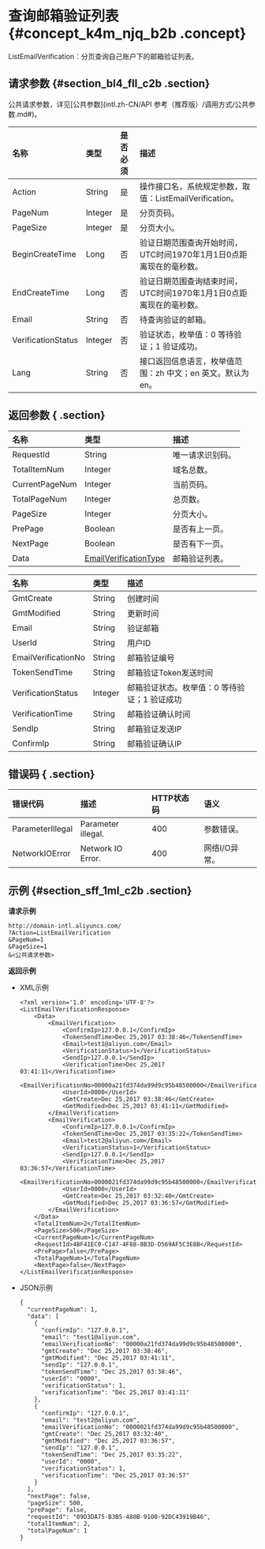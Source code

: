 # 查询邮箱验证列表 {#concept_k4m_njq_b2b .concept}

ListEmailVerification：分页查询自己账户下的邮箱验证列表。

## 请求参数 {#section_bl4_fll_c2b .section}

公共请求参数，详见[公共参数](intl.zh-CN/API 参考（推荐版）/调用方式/公共参数.md#)。

|名称|类型|是否必须|描述|
|:-|:-|:---|:-|
|Action|String|是|操作接口名，系统规定参数，取值：ListEmailVerification。|
|PageNum|Integer|是|分页页码。|
|PageSize|Integer|是|分页大小。|
|BeginCreateTime|Long|否|验证日期范围查询开始时间，UTC时间1970年1月1日0点距离现在的毫秒数。|
|EndCreateTime|Long|否|验证日期范围查询结束时间，UTC时间1970年1月1日0点距离现在的毫秒数。|
|Email|String|否|待查询验证的邮箱。|
|VerificationStatus|Integer|否|验证状态，枚举值：0 等待验证；1 验证成功。|
|Lang|String|否|接口返回信息语言，枚举值范围：zh 中文；en 英文。默认为 en。|

## 返回参数 { .section}

|名称|类型|描述|
|:-|:-|:-|
|RequestId|String|唯一请求识别码。|
|TotalItemNum|Integer|域名总数。|
|CurrentPageNum|Integer|当前页码。|
|TotalPageNum|Integer|总页数。|
|PageSize|Integer|分页大小。|
|PrePage|Boolean|是否有上一页。|
|NextPage|Boolean|是否有下一页。|
|Data|[EmailVerificationType](#table_tsy_4ll_c2b)|邮箱验证列表。|

|名称|类型|描述|
|:-|:-|:-|
|GmtCreate|String|创建时间|
|GmtModified|String|更新时间|
|Email|String|验证邮箱|
|UserId|String|用户ID|
|EmailVerificationNo|String|邮箱验证编号|
|TokenSendTime|String|邮箱验证Token发送时间|
|VerificationStatus|Integer|邮箱验证状态。枚举值：0 等待验证；1 验证成功|
|VerificationTime|String|邮箱验证确认时间|
|SendIp|String|邮箱验证发送IP|
|ConfirmIp|String|邮箱验证确认IP|

## 错误码 { .section}

|错误代码|描述|HTTP状态码|语义|
|:---|:-|:------|:-|
|ParameterIllegal|Parameter illegal.|400|参数错误。|
|NetworkIOError|Network IO Error.|400|网络I/O异常。|

## 示例 {#section_sff_1ml_c2b .section}

**请求示例**

```
http://domain-intl.aliyuncs.com/
?Action=ListEmailVerification
&PageNum=1
&PageSize=1
&<公共请求参数>
```

**返回示例**

-   XML示例

    ```
    <?xml version='1.0' encoding='UTF-8'?>
    <ListEmailVerificationResponse>
        <Data>
            <EmailVerification>
                <ConfirmIp>127.0.0.1</ConfirmIp>
                <TokenSendTime>Dec 25,2017 03:38:46</TokenSendTime>
                <Email>test1@aliyun.com</Email>
                <VerificationStatus>1</VerificationStatus>
                <SendIp>127.0.0.1</SendIp>
                <VerificationTime>Dec 25,2017 03:41:11</VerificationTime>
                <EmailVerificationNo>00000a21fd374da99d9c95b48500000</EmailVerificationNo>
                <UserId>0000</UserId>
                <GmtCreate>Dec 25,2017 03:38:46</GmtCreate>
                <GmtModified>Dec 25,2017 03:41:11</GmtModified>
            </EmailVerification>
            <EmailVerification>
                <ConfirmIp>127.0.0.1</ConfirmIp>
                <TokenSendTime>Dec 25,2017 03:35:22</TokenSendTime>
                <Email>test2@aliyun.com</Email>
                <VerificationStatus>1</VerificationStatus>
                <SendIp>127.0.0.1</SendIp>
                <VerificationTime>Dec 25,2017 03:36:57</VerificationTime>
                <EmailVerificationNo>0000021fd374da99d9c95b48500000</EmailVerificationNo>
                <UserId>0000</UserId>
                <GmtCreate>Dec 25,2017 03:32:40</GmtCreate>
                <GmtModified>Dec 25,2017 03:36:57</GmtModified>
            </EmailVerification>
        </Data>
        <TotalItemNum>2</TotalItemNum>
        <PageSize>500</PageSize>
        <CurrentPageNum>1</CurrentPageNum>
        <RequestId>4BF41EC0-C147-4F88-8B3D-D569AF5C3E8B</RequestId>
        <PrePage>false</PrePage>
        <TotalPageNum>1</TotalPageNum>
        <NextPage>false</NextPage>
    </ListEmailVerificationResponse>
    ```

-   JSON示例

    ```
    {
      "currentPageNum": 1,
      "data": [
        {
          "confirmIp": "127.0.0.1",
          "email": "test1@aliyun.com",
          "emailVerificationNo": "00000a21fd374da99d9c95b48500000",
          "gmtCreate": "Dec 25,2017 03:38:46",
          "gmtModified": "Dec 25,2017 03:41:11",
          "sendIp": "127.0.0.1",
          "tokenSendTime": "Dec 25,2017 03:38:46",
          "userId": "0000",
          "verificationStatus": 1,
          "verificationTime": "Dec 25,2017 03:41:11"
        },
        {
          "confirmIp": "127.0.0.1",
          "email": "test2@aliyun.com",
          "emailVerificationNo": "0000021fd374da99d9c95b48500000",
          "gmtCreate": "Dec 25,2017 03:32:40",
          "gmtModified": "Dec 25,2017 03:36:57",
          "sendIp": "127.0.0.1",
          "tokenSendTime": "Dec 25,2017 03:35:22",
          "userId": "0000",
          "verificationStatus": 1,
          "verificationTime": "Dec 25,2017 03:36:57"
        }
      ],
      "nextPage": false,
      "pageSize": 500,
      "prePage": false,
      "requestId": "09D3DA75-B3B5-480B-9100-92DC43919B46",
      "totalItemNum": 2,
      "totalPageNum": 1
    }
    ```


